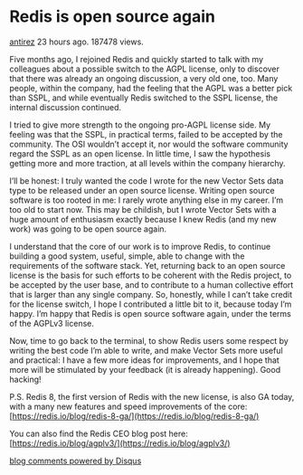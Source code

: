 # Redis is open source again

[antirez](https://antirez.com/user/antirez) 23 hours ago. 187478 views.

Five months ago, I rejoined Redis and quickly started to talk with my colleagues about a possible switch to the AGPL license, only to discover that there was already an ongoing discussion, a very old one, too. Many people, within the company, had the feeling that the AGPL was a better pick than SSPL, and while eventually Redis switched to the SSPL license, the internal discussion continued.

I tried to give more strength to the ongoing pro-AGPL license side. My feeling was that the SSPL, in practical terms, failed to be accepted by the community. The OSI wouldn’t accept it, nor would the software community regard the SSPL as an open license. In little time, I saw the hypothesis getting more and more traction, at all levels within the company hierarchy.

I’ll be honest: I truly wanted the code I wrote for the new Vector Sets data type to be released under an open source license. Writing open source software is too rooted in me: I rarely wrote anything else in my career. I’m too old to start now. This may be childish, but I wrote Vector Sets with a huge amount of enthusiasm exactly because I knew Redis (and my new work) was going to be open source again.

I understand that the core of our work is to improve Redis, to continue building a good system, useful, simple, able to change with the requirements of the software stack. Yet, returning back to an open source license is the basis for such efforts to be coherent with the Redis project, to be accepted by the user base, and to contribute to a human collective effort that is larger than any single company. So, honestly, while I can’t take credit for the license switch, I hope I contributed a little bit to it, because today I’m happy. I’m happy that Redis is open source software again, under the terms of the AGPLv3 license.

Now, time to go back to the terminal, to show Redis users some respect by writing the best code I’m able to write, and make Vector Sets more useful and practical: I have a few more ideas for improvements, and I hope that more will be stimulated by your feedback (it is already happening). Good hacking!

P.S. Redis 8, the first version of Redis with the new license, is also GA today, with a many new features and speed improvements of the core: [https://redis.io/blog/redis-8-ga/](https://redis.io/blog/redis-8-ga/)

You can also find the Redis CEO blog post here: [https://redis.io/blog/agplv3/](https://redis.io/blog/agplv3/)

[blog comments powered by Disqus](https://disqus.com/)